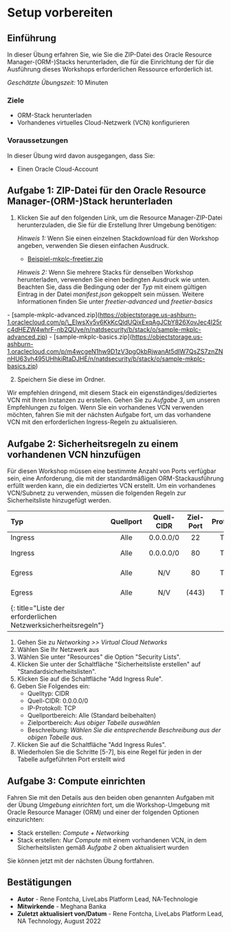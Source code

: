 # Setup vorbereiten

## Einführung

In dieser Übung erfahren Sie, wie Sie die ZIP-Datei des Oracle Resource Manager-(ORM-)Stacks herunterladen, die für die Einrichtung der für die Ausführung dieses Workshops erforderlichen Ressource erforderlich ist.

_Geschätzte Übungszeit:_ 10 Minuten

### Ziele

*   ORM-Stack herunterladen
*   Vorhandenes virtuelles Cloud-Netzwerk (VCN) konfigurieren

### Voraussetzungen

In dieser Übung wird davon ausgegangen, dass Sie:

*   Einen Oracle Cloud-Account

## Aufgabe 1: ZIP-Datei für den Oracle Resource Manager-(ORM-)Stack herunterladen

1.  Klicken Sie auf den folgenden Link, um die Resource Manager-ZIP-Datei herunterzuladen, die Sie für die Erstellung Ihrer Umgebung benötigen:
    
    _Hinweis 1:_ Wenn Sie einen einzelnen Stackdownload für den Workshop angeben, verwenden Sie diesen einfachen Ausdruck.
    
    *   [Beispiel-mkplc-freetier.zip](https://objectstorage.us-ashburn-1.oraclecloud.com/p/clKCvIhItftqqFoXdipFq5oukh0jVuwcKEMHVdqOPXN7oUqaoGwPZsimi5pgpfpR/n/natdsecurity/b/stack/o/sample-mkplc-freetier.zip)
    
    _Hinweis 2:_ Wenn Sie mehrere Stacks für denselben Workshop herunterladen, verwenden Sie einen bedingten Ausdruck wie unten. Beachten Sie, dass die Bedingung oder der _Typ_ mit einem gültigen Eintrag in der Datei _manifest.json_ gekoppelt sein müssen. Weitere Informationen finden Sie unter _freetier-advanced_ und _freetier-basics_
    

\- \[sample-mkplc-advanced.zip\](https://objectstorage.us-ashburn-1.oraclecloud.com/p/\_EIwsXv5v6KkKcQldUQixExqAgJCbY826XovJec4I25rc4dHEZW4whrF-nb2QUye/n/natdsecurity/b/stack/o/sample-mkplc-advanced.zip) \- \[sample-mkplc-basics.zip\](https://objectstorage.us-ashburn-1.oraclecloud.com/p/m4wcgeN1hw9D1zV3pgOkbRjwanAt5dIW7QsZS7znZNnHU63vh495UHhkiRtaDJHE/n/natdsecurity/b/stack/o/sample-mkplc-basics.zip)

2.  Speichern Sie diese im Ordner.

Wir empfehlen dringend, mit diesem Stack ein eigenständiges/dediziertes VCN mit Ihren Instanzen zu erstellen. Gehen Sie zu _Aufgabe 3_, um unseren Empfehlungen zu folgen. Wenn Sie ein vorhandenes VCN verwenden möchten, fahren Sie mit der nächsten Aufgabe fort, um das vorhandene VCN mit den erforderlichen Ingress-Regeln zu aktualisieren.

## Aufgabe 2: Sicherheitsregeln zu einem vorhandenen VCN hinzufügen

Für diesen Workshop müssen eine bestimmte Anzahl von Ports verfügbar sein, eine Anforderung, die mit der standardmäßigen ORM-Stackausführung erfüllt werden kann, die ein dediziertes VCN erstellt. Um ein vorhandenes VCN/Subnetz zu verwenden, müssen die folgenden Regeln zur Sicherheitsliste hinzugefügt werden.

| Typ | Quellport | Quell-CIDR | Ziel-Port | Protokoll | Beschreibung |
| :-- | :-: | :-: | :-: | :-: | :-- |
| Ingress | Alle | 0.0.0.0/0 | 22 | TCP | SSH |
| Ingress | Alle | 0.0.0.0/0 | 80 | TCP | Remotedesktop mit noVNC |
| Egress | Alle | N/V | 80 | TCP | Ausgehender HTTP-Zugriff |
| Egress | Alle | N/V | (443) | TCP | Ausgehender HTTPS-Zugriff |
| {: title="Liste der erforderlichen Netzwerksicherheitsregeln"} |  |  |  |  |  |

1.  Gehen Sie zu _Networking >> Virtual Cloud Networks_
2.  Wählen Sie Ihr Netzwerk aus
3.  Wählen Sie unter "Resources" die Option "Security Lists".
4.  Klicken Sie unter der Schaltfläche "Sicherheitsliste erstellen" auf "Standardsicherheitslisten".
5.  Klicken Sie auf die Schaltfläche "Add Ingress Rule".
6.  Geben Sie Folgendes ein:
    *   Quelltyp: CIDR
    *   Quell-CIDR: 0.0.0.0/0
    *   IP-Protokoll: TCP
    *   Quellportbereich: Alle (Standard beibehalten)
    *   Zielportbereich: _Aus obiger Tabelle auswählen_
    *   Beschreibung: _Wählen Sie die entsprechende Beschreibung aus der obigen Tabelle aus._
7.  Klicken Sie auf die Schaltfläche "Add Ingress Rules".
8.  Wiederholen Sie die Schritte \[5-7\], bis eine Regel für jeden in der Tabelle aufgeführten Port erstellt wird

## Aufgabe 3: Compute einrichten

Fahren Sie mit den Details aus den beiden oben genannten Aufgaben mit der Übung _Umgebung einrichten_ fort, um die Workshop-Umgebung mit Oracle Resource Manager (ORM) und einer der folgenden Optionen einzurichten:

*   Stack erstellen: _Compute + Networking_
*   Stack erstellen: _Nur Compute_ mit einem vorhandenen VCN, in dem Sicherheitslisten gemäß _Aufgabe 2_ oben aktualisiert wurden

Sie können jetzt mit der nächsten Übung fortfahren.

## Bestätigungen

*   **Autor** - Rene Fontcha, LiveLabs Platform Lead, NA-Technologie
*   **Mitwirkende** - Meghana Banka
*   **Zuletzt aktualisiert von/Datum** - Rene Fontcha, LiveLabs Platform Lead, NA Technology, August 2022